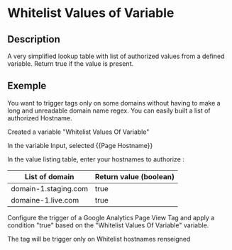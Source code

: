 # Whitelist Values of Variable

## Description

A very simplified lookup table with list of authorized values from a defined variable. Return true if the value is present.

## Exemple

You want to trigger tags only on some domains without having to make a long and unreadable domain name regex. You can easily built a list of authorized Hostname.

Created a variable "Whitelist Values Of Variable"

In the variable Input, selected {{Page Hostname}}

In the value listing table, enter your hostnames to authorize :

| List of domain | Return value (boolean) |
| ------------- | ------------- |
| domain-1.staging.com  | true  |
| domaine-1.live.com  | true  |

Configure the trigger of a Google Analytics Page View Tag and apply a condition "true" based on the "Whitelist Values Of Variable" variable.

The tag will be trigger only on Whitelist hostnames renseigned
